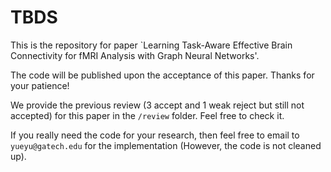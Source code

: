 # TBDS
This is the repository for paper `Learning Task-Aware Effective Brain Connectivity for fMRI Analysis with Graph Neural Networks'. 

The code will be published upon the acceptance of this paper. Thanks for your patience!

We provide the previous review (3 accept and 1 weak reject but still not accepted) for this paper in the `/review` folder. Feel free to check it.

If you really need the code for your research, then feel free to email to `yueyu@gatech.edu` for the implementation (However, the code is not cleaned up).
